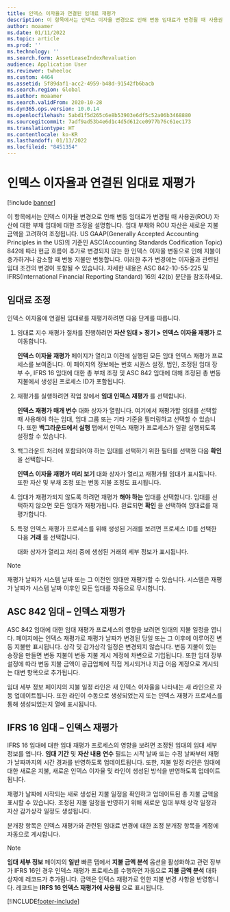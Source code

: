 ```yaml
---
title: 인덱스 이자율과 연결된 임대료 재평가
description: 이 항목에서는 인덱스 이자율 변경으로 인해 변동 임대료가 변경될 때 사용권(ROU) 자산에 대한 부채 임대에 대한 조정을 설명합니다.
author: moaamer
ms.date: 01/11/2022
ms.topic: article
ms.prod: ''
ms.technology: ''
ms.search.form: AssetLeaseIndexRevaluation
audience: Application User
ms.reviewer: twheeloc
ms.custom: 4464
ms.assetid: 5f89daf1-acc2-4959-b48d-91542fb6bacb
ms.search.region: Global
ms.author: moaamer
ms.search.validFrom: 2020-10-28
ms.dyn365.ops.version: 10.0.14
ms.openlocfilehash: 5abd1f5d265c6e8b53903e6df5c52a06b3468880
ms.sourcegitcommit: 7adf9ad53b4e6d1c4d5d612ce0977b76c61ec173
ms.translationtype: HT
ms.contentlocale: ko-KR
ms.lasthandoff: 01/13/2022
ms.locfileid: "8451354"
---
```

# <a name="revalue-lease-payments-that-are-linked-to-an-index-rate"></a>인덱스 이자율과 연결된 임대료 재평가

[!include [banner](../includes/banner.md)]

이 항목에서는 인덱스 이자율 변경으로 인해 변동 임대료가 변경될 때 사용권(ROU) 자산에 대한 부채 임대에 대한 조정을 설명합니다. 임대 부채와 ROU 자산은 새로운 지불 금액을 고려하여 조정됩니다. US GAAP(Generally Accepted Accounting Principles in the US)의 기준인 ASC(Accounting Standards Codification Topic) 842에 따라 현금 흐름이 추가로 변경되지 않는 한 인덱스 이자율 변동으로 인해 지불이 증가하거나 감소할 때 변동 지불만 변동합니다. 이러한 추가 변경에는 이자율과 관련된 임대 조건의 변경이 포함될 수 있습니다. 자세한 내용은 ASC 842-10-55-225 및 IFRS(International Financial Reporting Standard) 16의 42(b) 문단을 참조하세요.

## <a name="adjust-lease-payments"></a>임대료 조정

인덱스 이자율에 연결된 임대료를 재평가하려면 다음 단계를 따릅니다.

1. 임대료 지수 재평가 절차를 진행하려면 **자산 임대 \> 정기 \> 인덱스 이자율 재평가** 로 이동합니다.

    **인덱스 이자율 재평가** 페이지가 열리고 이전에 실행된 모든 임대 인덱스 재평가 프로세스를 보여줍니다. 이 페이지의 정보에는 번호 시퀀스 설정, 법인, 조정된 임대 장부 수, IFRS 16 임대에 대한 총 부채 조정 및 ASC 842 임대에 대해 조정된 총 변동 지불에서 생성된 프로세스 ID가 포함됩니다.

2. 재평가를 실행하려면 작업 창에서 **임대 인덱스 재평가** 를 선택합니다.

    **인덱스 재평가 매개 변수** 대화 상자가 열립니다. 여기에서 재평가할 임대를 선택할 때 사용해야 하는 임대, 임대 그룹 또는 기타 기준을 필터링하고 선택할 수 있습니다. 또한 **백그라운드에서 실행** 탭에서 인덱스 재평가 프로세스가 일괄 실행되도록 설정할 수 있습니다.

4. 백그라운드 처리에 포함되어야 하는 임대를 선택하기 위한 필터를 선택한 다음 **확인** 을 선택합니다.

    **인덱스 이자율 재평가 미리 보기** 대화 상자가 열리고 재평가될 임대가 표시됩니다. 또한 자산 및 부채 조정 또는 변동 지불 조정도 표시됩니다.

5. 임대가 재평가되지 않도록 하려면 재평가 **해야 하는** 임대를 선택합니다. 임대를 선택하지 않으면 모든 임대가 재평가됩니다. 완료되면 **확인** 을 선택하여 임대료를 재평가합니다.
6. 특정 인덱스 재평가 프로세스를 위해 생성된 거래를 보려면 프로세스 ID를 선택한 다음 **거래** 를 선택합니다.

    대화 상자가 열리고 처리 중에 생성된 거래의 세부 정보가 표시됩니다.

> [!NOTE]
> 재평가 날짜가 시스템 날짜 또는 그 이전인 임대만 재평가할 수 있습니다. 시스템은 재평가 날짜가 시스템 날짜 이후인 모든 임대를 자동으로 무시합니다.

## <a name="asc-842-leases--index-revaluation"></a>ASC 842 임대 – 인덱스 재평가

ASC 842 임대에 대한 임대 재평가 프로세스의 영향을 보려면 임대의 지불 일정을 엽니다. 페이지에는 인덱스 재평가로 재평가 날짜가 변경된 당일 또는 그 이후에 이루어진 변동 지불만 표시됩니다. 상각 및 감가상각 일정은 변경되지 않습니다. 변동 지불이 있는 송장을 만들면 변동 지불이 변동 지불 게시 계정에 차변으로 기입됩니다. 또한 임대 장부 설정에 따라 변동 지불 금액이 공급업체에 직접 게시되거나 지급 어음 계정으로 게시되는 대변 항목으로 추가됩니다.

임대 세부 정보 페이지의 지불 일정 라인은 새 인덱스 이자율을 나타내는 새 라인으로 자동 업데이트됩니다. 또한 라인이 수동으로 생성되었는지 또는 인덱스 재평가 프로세스를 통해 생성되었는지 열에 표시됩니다.

## <a name="ifrs-16-leases--index-revaluation"></a>IFRS 16 임대 – 인덱스 재평가

IFRS 16 임대에 대한 임대 재평가 프로세스의 영향을 보려면 조정된 임대의 임대 세부 정보를 엽니다. **임대 기간** 및 **자산 내용 연수** 필드는 시작 날짜 또는 수정 날짜부터 재평가 날짜까지의 시간 경과를 반영하도록 업데이트됩니다. 또한, 지불 일정 라인은 임대에 대한 새로운 지불, 새로운 인덱스 이자율 및 라인이 생성된 방식을 반영하도록 업데이트됩니다.

재평가 날짜에 시작되는 새로 생성된 지불 일정을 확인하고 업데이트된 총 지불 금액을 표시할 수 있습니다. 조정된 지불 일정을 반영하기 위해 새로운 임대 부채 상각 일정과 자산 감가상각 일정도 생성됩니다.

분개장 항목은 인덱스 재평가와 관련된 임대료 변경에 대한 조정 분개장 항목을 계정에 자동으로 게시합니다.

> [!NOTE]
> **임대 세부 정보** 페이지의 **일반** 빠른 탭에서 **지불 금액 분석** 옵션을 활성화하고 관련 장부가 IFRS 16인 경우 인덱스 재평가 프로세스를 수행하면 자동으로 **지불 금액 분석** 대화 상자에 레코드가 추가됩니다. 금액은 인덱스 재평가로 인한 지불 변경 사항을 반영합니다. 레코드는 **IRFS 16 인덱스 재평가에 사용됨** 으로 표시됩니다.

[!INCLUDE[footer-include](../../includes/footer-banner.md)]
